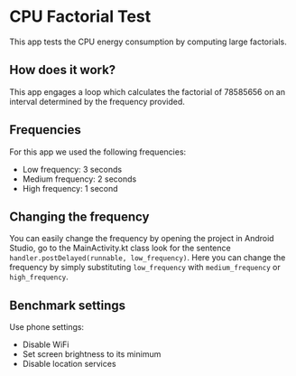 # CPU Factorial Test
This app tests the CPU energy consumption by computing large factorials.

## How does it work?
This app engages a loop which calculates the factorial of 78585656 on an interval determined by the frequency provided. 

## Frequencies
For this app we used the following frequencies:
* Low frequency: 3 seconds
* Medium frequency: 2 seconds
* High frequency: 1 second

## Changing the frequency
You can easily change the frequency by opening the project in Android Studio, go to the MainActivity.kt class look for the sentence 
``` handler.postDelayed(runnable, low_frequency) ```.
Here you can change the frequency by simply substituting ```low_frequency``` with ```medium_frequency``` or ```high_frequency```.

## Benchmark settings
Use phone settings:
* Disable WiFi
* Set screen brightness to its minimum
* Disable location services

